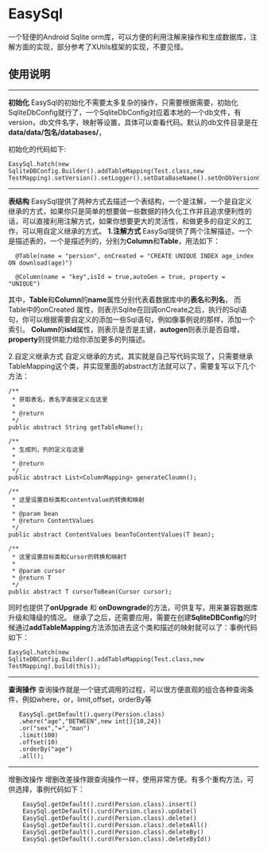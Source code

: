 # **EasySql**
一个轻便的Android Sqlite orm库，可以方便的利用注解来操作和生成数据库，注解方面的实现，部分参考了XUtils框架的实现，不要见怪。

**使用说明**
--------


----------


**初始化**
EasySql的初始化不需要太多复杂的操作，只需要根据需要，初始化SqliteDbConfig就行了，一个SqliteDbConfig对应着本地的一个db文件，有version，db文件名字，映射等设置，具体可以查看代码。默认的db文件目录是在
**data/data/包名/databases/**，

初始化的代码如下:

    EasySql.hatch(new SqliteDBConfig.Builder().addTableMapping(Test.class,new TestMapping).setVersion().setLogger().setDataBaseName().setOnDbVersionChangeListener().build(this));


----------


**表结构**
    EasySql提供了两种方式去描述一个表结构，一个是注解，一个是自定义继承的方式，如果你只是简单的想要做一些数据的持久化工作并且追求便利性的话，可以直接利用注解方式，如果你想要更大的灵活性，和做更多的自定义的工作，可以用自定义继承的方式。
**1.注解方式**
     EasySql提供了两个注解描述，一个是描述表的，一个是描述列的，分别为**Column**和**Table**，用法如下：
   

      @Table(name = "persion", onCreated = "CREATE UNIQUE INDEX age_index ON download(age)")
      
      @Column(name = "key",isId = true,autoGen = true, property = "UNIQUE")
其中，**Table**和**Column**的**name**属性分别代表着数据库中的**表名**和**列名**，
而Table中的onCreated 属性，则表示Sqlite在回调onCreate之后，执行的Sql语句，你可以根据需要自定义的添加一些Sql语句，例如像事例说的那样，添加一个索引。
**Column**的**isId**属性，则表示是否是主键，**autogen**则表示是否自增，**property**则提供能力给你添加更多的列描述。

2.自定义继承方式
   自定义继承的方式，其实就是自己写代码实现了，只需要继承TableMapping这个类，并实现里面的abstract方法就可以了，需要复写以下几个方法：

    /**
     * 获取表名，表名字直接定义在这里
     *
     * @return
     */
    public abstract String getTableName();
    
    /**
     * 生成列，列的定义在这里
     *
     * @return
     */
    public abstract List<ColumnMapping> generateCloumn();
    
    /**
     * 这里设置目标类和contentvalue的转换和映射
     *
     * @param bean
     * @return ContentValues
     */
    public abstract ContentValues beanToContentValues(T bean);
    
    /**
     * 这里设置目标类和Cursor的转换和映射T
     *
     * @param cursor
     * @return T
     */
    public abstract T cursorToBean(Cursor cursor);

同时也提供了**onUpgrade** 和 **onDowngrade**的方法，可供复写，用来兼容数据库升级和降级的情况。
继承了之后，还需要应用，需要在创建**SqliteDBConfig**的时候通过**addTableMapping**方法添加进去这个类和描述的映射就可以了：事例代码如下：

    EasySql.hatch(new SqliteDBConfig.Builder().addTableMapping(Test.class,new TestMapping).build(this));
   


----------

**查询操作**
查询操作就是一个链式调用的过程，可以很方便直观的组合各种查询条件，例如where，or，limit,offset，orderBy等

       EasySql.getDefault().query(Persion.class)
       .where("age","BETWEEN",new int[]{10,24})
       .or("sex","=","man")
       .limit(100)
       .offset(10)
       .orderBy("age")
       .all();
    


----------
增删改操作
  增删改差操作跟查询操作一样，使用非常方便。有多个重构方法，可供选择，事例代码如下：
   

        EasySql.getDefault().curd(Persion.class).insert()
        EasySql.getDefault().curd(Persion.class).update()
        EasySql.getDefault().curd(Persion.class).delete()
        EasySql.getDefault().curd(Persion.class).deleteAll()
        EasySql.getDefault().curd(Persion.class).deleteBy()
        EasySql.getDefault().curd(Persion.class).deleteById()
